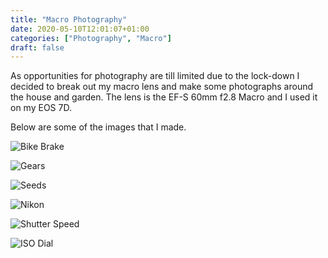 ```yaml
---
title: "Macro Photography"
date: 2020-05-10T12:01:07+01:00
categories: ["Photography", "Macro"]
draft: false
---
```

As opportunities for photography are till limited due to the lock-down I decided to break out my macro lens and make some photographs around the house and garden. The lens is the EF-S 60mm f2.8 Macro and I used it on my EOS 7D.

Below are some of the images that I made.

![Bike Brake](/images/Bike_1.jpg "Bike Brake")

![Gears](/images/Bike_2.jpg "Gears")

![Seeds](/images/Seeds.jpg "Seeds")

![Nikon](/images/Nikon_2.jpg "Nikon")

![Shutter Speed](/images/Shutter_speed.jpg "Shutter Speed")

![ISO Dial](/images/ISO.jpg "ISO Dial")
